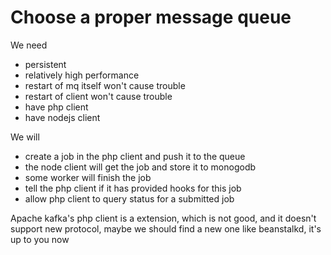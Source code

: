 # Choose a proper message queue

We need 

- persistent
- relatively high performance
- restart of mq itself won't cause trouble
- restart of client won't cause trouble
- have php client
- have nodejs client

We will

- create a job in the php client and push it to the queue
- the node client will get the job and store it to monogodb
- some worker will finish the job
- tell the php client if it has provided hooks for this job
- allow php client to query status for a submitted job

Apache kafka's php client is a extension, which is not good, and it doesn't support
new protocol, maybe we should find a new one like beanstalkd, it's up to you now